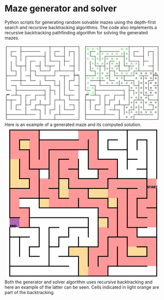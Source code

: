# Maze generator and solver
Python scripts for generating random solvable mazes using the depth-first search and recursive backtracking algorithms. The code also implements a recursive backtracking pathfinding algorithm for solving the generated mazes.

![Visualization of a maze and its solution](maze_solution.png)  
Here is an example of a generated maze and its computed solution.  
<img align="right" src="backtracking.png">  
Both the generator and solver algorithm uses recursive backtracking and here an example of the latter can be seen. Cells indicated in light orange are part of the backtracking.